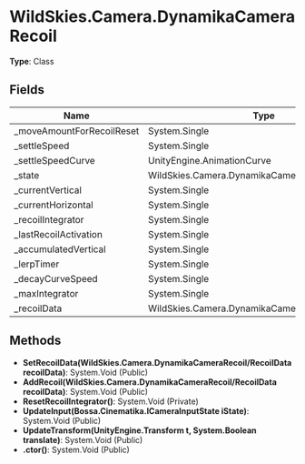 ﻿# WildSkies.Camera.DynamikaCameraRecoil

**Type**: Class

## Fields

| Name | Type | Access |
|------|------|--------|
| _moveAmountForRecoilReset | System.Single | Private |
| _settleSpeed | System.Single | Private |
| _settleSpeedCurve | UnityEngine.AnimationCurve | Private |
| _state | WildSkies.Camera.DynamikaCameraRecoil/State | Private |
| _currentVertical | System.Single | Private |
| _currentHorizontal | System.Single | Private |
| _recoilIntegrator | System.Single | Private |
| _lastRecoilActivation | System.Single | Private |
| _accumulatedVertical | System.Single | Private |
| _lerpTimer | System.Single | Private |
| _decayCurveSpeed | System.Single | Private |
| _maxIntegrator | System.Single | Private |
| _recoilData | WildSkies.Camera.DynamikaCameraRecoil/RecoilData | Private |

## Methods

- **SetRecoilData(WildSkies.Camera.DynamikaCameraRecoil/RecoilData recoilData)**: System.Void (Public)
- **AddRecoil(WildSkies.Camera.DynamikaCameraRecoil/RecoilData recoilData)**: System.Void (Public)
- **ResetRecoilIntegrator()**: System.Void (Private)
- **UpdateInput(Bossa.Cinematika.ICameraInputState iState)**: System.Void (Public)
- **UpdateTransform(UnityEngine.Transform t, System.Boolean translate)**: System.Void (Public)
- **.ctor()**: System.Void (Public)

